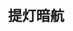 ---
title: 提灯暗航
description: A description of this category
image:

# Badge style
style:
    background: "#2a9d8f"
    color: "#fff"
---